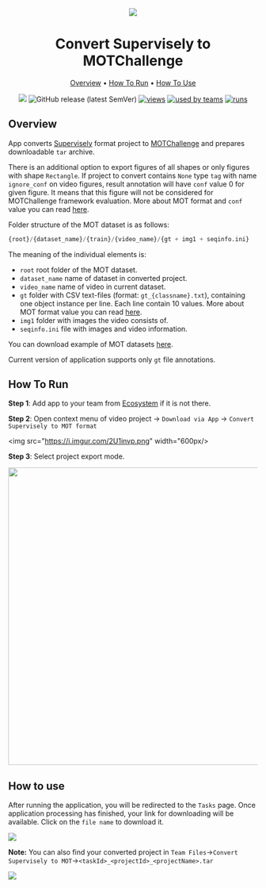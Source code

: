 <div align="center" markdown>
<img src="https://i.imgur.com/kfASO2Y.png"/>


# Convert Supervisely to MOTChallenge

<p align="center">
  <a href="#Overview">Overview</a> •
  <a href="#How-To-Run">How To Run</a> •
  <a href="#How-To-Use">How To Use</a>
</p>


[![](https://img.shields.io/badge/slack-chat-green.svg?logo=slack)](https://supervise.ly/slack)
![GitHub release (latest SemVer)](https://img.shields.io/github/v/release/supervisely-ecosystem/convert-supervisely-to-MOT)
[![views](https://app.supervise.ly/public/api/v3/ecosystem.counters?repo=supervisely-ecosystem/convert-supervisely-to-MOT&counter=views&label=views)](https://supervise.ly)
[![used by teams](https://app.supervise.ly/public/api/v3/ecosystem.counters?repo=supervisely-ecosystem/convert-supervisely-to-MOT&counter=downloads&label=used%20by%20teams)](https://supervise.ly)
[![runs](https://app.supervise.ly/public/api/v3/ecosystem.counters?repo=supervisely-ecosystem/convert-supervisely-to-MOT&counter=runs&label=runs&123)](https://supervise.ly)

</div>

## Overview

App converts [Supervisely](https://app.supervise.ly) format project to [MOTChallenge](https://motchallenge.net/) and prepares downloadable `tar` archive. 

There is an additional option to export figures of all shapes or only figures with shape `Rectangle`. If project to convert contains `None` type `tag` with name `ignore_conf` on video figures, result annotation will have `conf` value 0 for given figure. It means that this figure will not be considered for MOTChallenge framework evaluation. More about MOT format and `conf` value you can read [here](https://motchallenge.net/instructions/).

Folder structure of the MOT dataset is as follows:

```python
{root}/{dataset_name}/{train}/{video_name}/{gt + img1 + seqinfo.ini}   
```

The meaning of the individual elements is:

- `root` root folder of the MOT dataset.
- `dataset_name` name of dataset in converted project.
- `video_name` name of video in current dataset.
- `gt` folder with CSV text-files (format: `gt_{classname}.txt`), containing one object instance per line. Each line contain 10 values. More about MOT format value you can read  [here](https://motchallenge.net/instructions/).
- `img1` folder with images the video consists of.
- `seqinfo.ini` file with images and video information.

You can download example of MOT datasets [here](https://motchallenge.net/data/MOT15/).

Current version of application supports only `gt` file annotations.



## How To Run 
**Step 1**: Add app to your team from [Ecosystem](https://ecosystem.supervise.ly/apps/convert-supervisely-to-MOT) if it is not there.

**Step 2**: Open context menu of video project -> `Download via App` -> `Convert Supervisely to MOT format` 

<img src="https://i.imgur.com/2U1invp.png" width="600px/>

**Step 3**: Select project export mode.

<img src="https://i.imgur.com/dZIp3g7.png" width="600px"/>

## How to use

After running the application, you will be redirected to the `Tasks` page. Once application processing has finished, your link for downloading will be available. Click on the `file name` to download it.

<img src="https://i.imgur.com/61Ghukb.png"/>

**Note:** You can also find your converted project in `Team Files`->`Convert Supervisely to MOT`->`<taskId>_<projectId>_<projectName>.tar`

<img src="https://i.imgur.com/aKCI2Iq.png"/>
